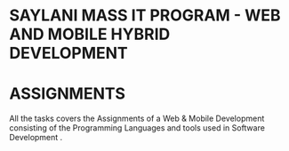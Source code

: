 # SAYLANI MASS IT PROGRAM - WEB AND MOBILE HYBRID DEVELOPMENT
# ASSIGNMENTS
All the tasks covers the Assignments of a  Web & Mobile Development consisting of the Programming Languages and tools used in Software Development .
